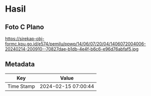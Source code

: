 # Hasil

## Foto C Plano

https://sirekap-obj-formc.kpu.go.id/e574/pemilu/ppwp/14/06/07/20/04/1406072004006-20240214-200910--70827dae-b1db-4e4f-b6c6-e96d76abfaf5.jpg


## Metadata

| Key        | Value               |
| ---------- | ------------------- |
| Time Stamp | 2024-02-15 07:00:44 |



